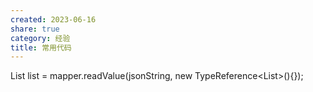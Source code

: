 ```yaml
---
created: 2023-06-16
share: true
category: 经验
title: 常用代码
---
```



List<OuterObject> list = mapper.readValue(jsonString, new TypeReference<List<OuterObject>>(){});
